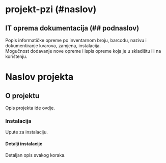 # projekt-pzi (#naslov)


## IT oprema dokumentacija (## podnaslov)
Popis informatičke opreme po inventarnom broju, barcodu, nazivu i dokumentiranje kvarova, zamjena, instalacija.  
Mogučnost dodavanje nove opreme i ispis opreme koja je u skladištu ili na korištenju.  

# Naslov projekta

## O projektu
Opis projekta ide ovdje.

### Instalacija
Upute za instalaciju.

#### Detalji instalacije
Detaljan opis svakog koraka.

